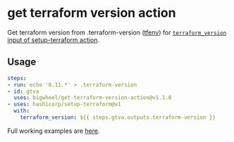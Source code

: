 # get terraform version action

Get terraform version from .terraform-version ([tfenv](https://github.com/tfutils/tfenv#terraform-version)) for [`terraform_version` input of setup-terraform action](https://github.com/hashicorp/setup-terraform#inputs).

## Usage

```yaml
steps:
- run: echo '0.11.*' > .terraform-version
- id: gtva
  uses: bigwheel/get-terraform-version-action@v1.1.0
- uses: hashicorp/setup-terraform@v1
  with:
    terraform_version: ${{ steps.gtva.outputs.terraform-version }}
```

Full working examples are [here](https://github.com/bigwheel/get-terraform-version-action/blob/main/.github/workflows/test-action.yml).
